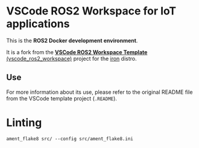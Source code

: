 # VSCode ROS2 Workspace for IoT applications

This is the **ROS2 Docker development environment**.

It is a fork from the [**VSCode ROS2 Workspace Template** (vscode_ros2_workspace)](https://github.com/athackst/vscode_ros2_workspace/tree/humble) project for the [iron](https://github.com/athackst/vscode_ros2_workspae/tree/iron) distro.

## Use
For more information about its use, please refer to the original README file from the
VSCode template project (`.README`).

# Linting

```
ament_flake8 src/ --config src/ament_flake8.ini
```
